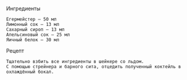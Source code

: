 Ингредиенты

    Егермейстер — 50 мл
    Лимонный сок — 13 мл
    Сахарный сироп — 13 мл
    Апельсиновый сок — 25 мл
    Яичный белок — 30 мл

Рецепт

    Тщательно взбить все ингредиенты в шейкере со льдом.
    С помощью стрейнера и барного сита, отцедить полученный коктейль в охлаждённый бокал.
